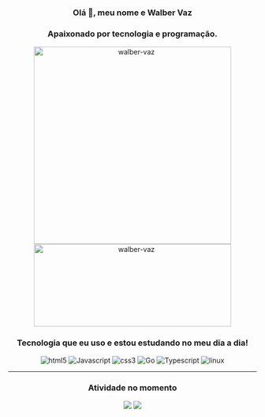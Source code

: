 <h3 align="center"> Olá 👋, meu nome e Walber Vaz </h3>
<h3 align="center">Apaixonado por tecnologia e programação.</h3>

<div align="center">
  <img src="https://github-readme-stats.vercel.app/api?username=walber-vaz&show_icons=true&theme=tokyonight&locale=pt-br" alt="walber-vaz" width=400/>
  <img src="https://github-readme-stats.vercel.app/api/top-langs/?username=walber-vaz&layout=compact&show_icons=true&locale=pt-br&theme=tokyonight" alt="walber-vaz" width=400 height=167/>
</div>

<h3 align="center">Tecnologia que eu uso e estou estudando no meu dia a dia!</h3>
<div align="center" style="display: inline_block;">
  <img src="https://img.shields.io/badge/HTML5-E34F26?style=for-the-badge&logo=html5&logoColor=white" alt="html5" />
  <img src="https://img.shields.io/badge/JavaScript-F7DF1E?style=for-the-badge&logo=javascript&logoColor=black" alt="Javascript" />
  <img src="https://img.shields.io/badge/CSS3-1572B6?style=for-the-badge&logo=css3&logoColor=white" alt="css3" />
  <img src="https://img.shields.io/badge/Go-00ADD8?style=for-the-badge&logo=go&logoColor=white" alt="Go" />
  <img src="https://img.shields.io/badge/TypeScript-007ACC?style=for-the-badge&logo=typescript&logoColor=white" alt="Typescript" />
  <img src="https://img.shields.io/badge/Linux-FCC624?style=for-the-badge&logo=linux&logoColor=black" alt="linux" />
</div>

<hr/>

<h3 align="center">Atividade no momento</h3>

<div align="center">
  <a href="https://github.com/walber-vaz/walber-vaz.github.io"><img src="https://github-readme-stats.vercel.app/api/pin/?username=walber-vaz&repo=walber-vaz.github.io&show_owner=true&theme=tokyonight&locale=pt-br"/></a>
  <a href="https://github.com/walber-vaz/curso-js-funcional-e-reativo"><img src="https://github-readme-stats.vercel.app/api/pin/?username=walber-vaz&repo=curso-js-funcional-e-reativo&show_owner=true&theme=tokyonight&locale=pt-br"/></a>
</div>
